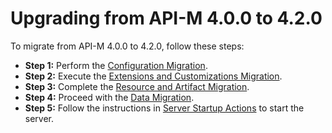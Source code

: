 # Upgrading from API-M 4.0.0 to 4.2.0


To migrate from API-M 4.0.0 to 4.2.0, follow these steps:
- **Step 1:** Perform the [Configuration Migration](config-migration.md).
- **Step 2:** Execute the [Extensions and Customizations Migration](extensions-and-customizations-migration.md).
- **Step 3:** Complete the [Resource and Artifact Migration](resource-and-artifact-migration.md).
- **Step 4:** Proceed with the [Data Migration](data-migration.md).
- **Step 5:** Follow the instructions in [Server Startup Actions](server-startup-actions.md) to start the server.


